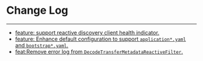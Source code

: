 # Change Log
---
- [feature: support reactive discovery client health indicator.](https://github.com/Tencent/spring-cloud-tencent/pull/986)
- [feature: Enhance default configuration to support `application*.yaml` and `bootstrap*.yaml`.](https://github.com/Tencent/spring-cloud-tencent/pull/986)
- [feat:Remove error log from `DecodeTransferMetadataReactiveFilter`.](https://github.com/Tencent/spring-cloud-tencent/pull/990)
